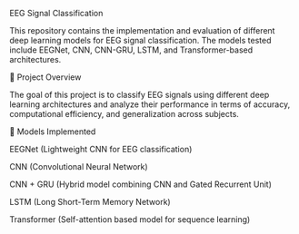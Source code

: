 EEG Signal Classification

This repository contains the implementation and evaluation of different deep learning models for EEG signal classification. The models tested include EEGNet, CNN, CNN-GRU, LSTM, and Transformer-based architectures.

📌 Project Overview

The goal of this project is to classify EEG signals using different deep learning architectures and analyze their performance in terms of accuracy, computational efficiency, and generalization across subjects.

🚀 Models Implemented

EEGNet (Lightweight CNN for EEG classification)

CNN (Convolutional Neural Network)

CNN + GRU (Hybrid model combining CNN and Gated Recurrent Unit)

LSTM (Long Short-Term Memory Network)

Transformer (Self-attention based model for sequence learning)
